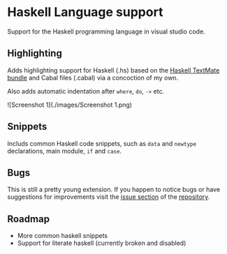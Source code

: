 # Haskell Language support

Support for the Haskell programming language in visual studio code.

## Highlighting

Adds highlighting support for Haskell (.hs) based on the [Haskell TextMate bundle](https://github.com/textmate/haskell.tmbundle) and Cabal files (.cabal) via a concoction of my own. 

Also adds automatic indentation after `where`, `do`, `->` etc.

![Screenshot 1](./images/Screenshot 1.png)

## Snippets 

Includs common Haskell code snippets, such as `data` and `newtype` declarations, main module, `if` and `case`. 


## Bugs

This is still a pretty young extension. If you happen to notice bugs or have suggestions for improvements visit the [issue section](https://github.com/JustusAdam/language-haskell/issues) of the [repository](https://github.com/JustusAdam/language-haskell).

## Roadmap

- More common haskell snippets
- Support for literate haskell (currently broken and disabled)